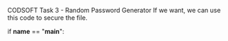 CODSOFT Task 3 - Random Password Generator
If we want, we can use this code to secure the file.

if __name__ == "__main__":

